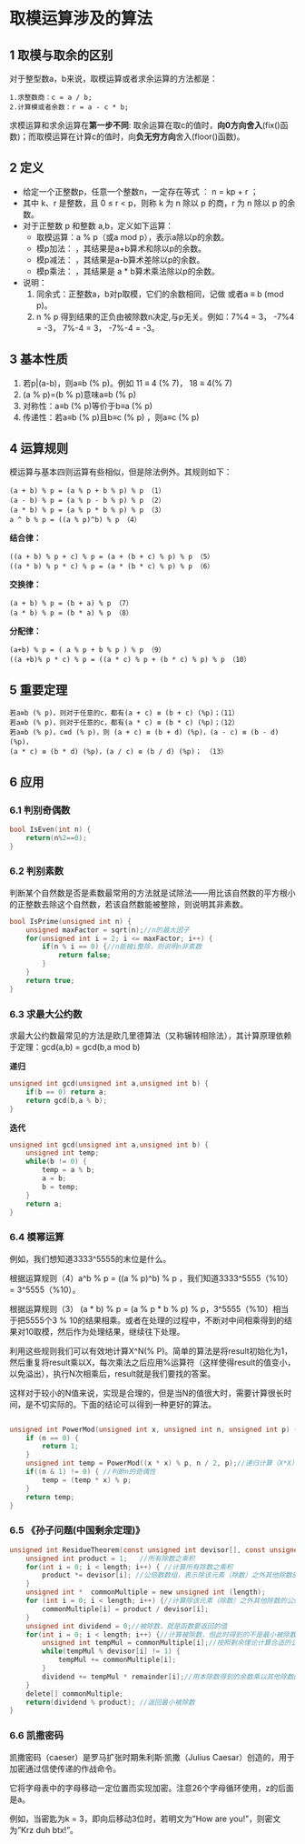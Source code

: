 # 取模运算涉及的算法

## 1 取模与取余的区别

对于整型数a，b来说，取模运算或者求余运算的方法都是：

```
1.求整数商：c = a / b;
2.计算模或者余数：r = a - c * b;
```

求模运算和求余运算在**第一步不同**: 取余运算在取c的值时，**向0方向舍入**(fix()函数)；而取模运算在计算c的值时，向**负无穷方向**舍入(floor()函数)。

## 2 定义

- 给定一个正整数p，任意一个整数n，一定存在等式 ： n = kp + r ；
- 其中 k、r 是整数，且 0 ≤ r < p，则称 k 为 n 除以 p 的商，r 为 n 除以 p 的余数。
- 对于正整数 p 和整数 a,b，定义如下运算：
  - 取模运算：a % p（或a mod p），表示a除以p的余数。
  - 模p加法： ，其结果是a+b算术和除以p的余数。
  - 模p减法： ，其结果是a-b算术差除以p的余数。
  - 模p乘法： ，其结果是 a * b算术乘法除以p的余数。
- 说明：
  1. 同余式：正整数a，b对p取模，它们的余数相同，记做 或者a ≡ b (mod p)。
  2. n % p 得到结果的正负由被除数n决定,与p无关。例如：7%4 = 3， -7%4 = -3， 7%-4 = 3， -7%-4 = -3。

## 3 基本性质

1. 若p|(a-b)，则a≡b (% p)。例如 11 ≡ 4 (% 7)， 18 ≡ 4(% 7)
2. (a % p)=(b % p)意味a≡b (% p)
3. 对称性：a≡b (% p)等价于b≡a (% p)
4. 传递性：若a≡b (% p)且b≡c (% p) ，则a≡c (% p)

## 4 运算规则

模运算与基本四则运算有些相似，但是除法例外。其规则如下：

```
(a + b) % p = (a % p + b % p) % p （1）
(a - b) % p = (a % p - b % p) % p （2）
(a * b) % p = (a % p * b % p) % p （3）
a ^ b % p = ((a % p)^b) % p （4）
```

**结合律：**

```
((a + b) % p + c) % p = (a + (b + c) % p) % p （5）
((a * b) % p * c) % p = (a * (b * c) % p) % p （6）
```

**交换律：**

```
(a + b) % p = (b + a) % p （7）
(a * b) % p = (b * a) % p （8）
```

**分配律：**

```
(a+b) % p = ( a % p + b % p ) % p （9）
((a +b)% p * c) % p = ((a * c) % p + (b * c) % p) % p （10）
```

## 5 重要定理

```
若a≡b (% p)，则对于任意的c，都有(a + c) ≡ (b + c) (%p)；（11）
若a≡b (% p)，则对于任意的c，都有(a * c) ≡ (b * c) (%p)；（12）
若a≡b (% p)，c≡d (% p)，则 (a + c) ≡ (b + d) (%p)，(a - c) ≡ (b - d) (%p)，
(a * c) ≡ (b * d) (%p)，(a / c) ≡ (b / d) (%p)； （13）
```

## 6 应用

### 6.1 判别奇偶数

```c
bool IsEven(int n) {
	return(n%2==0);
}
```

### 6.2 判别素数

判断某个自然数是否是素数最常用的方法就是试除法——用比该自然数的平方根小的正整数去除这个自然数，若该自然数能被整除，则说明其非素数。

```c
bool IsPrime(unsigned int n) {
	unsigned maxFactor = sqrt(n);//n的最大因子
	for(unsigned int i = 2; i <= maxFactor; i++) {
		if(n % i == 0) {//n能被i整除，则说明n非素数
			return false;
		}
	}
	return true;
}
```

### 6.3 求最大公约数

求最大公约数最常见的方法是欧几里德算法（又称辗转相除法），其计算原理依赖于定理：gcd(a,b) = gcd(b,a mod b)

**递归**

```c
unsigned int gcd(unsigned int a,unsigned int b) {
	if(b == 0) return a;
	return gcd(b,a % b);
}
```

**迭代**

```c
unsigned int gcd(unsigned int a,unsigned int b) {
	unsigned int temp;
	while(b != 0) {
		temp = a % b;
		a = b;
		b = temp;
	}
	return a;
}
```

### 6.4 模幂运算

例如，我们想知道3333^5555的末位是什么。

根据运算规则（4）a^b % p = ((a % p)^b) % p ，我们知道3333^5555（%10）= 3^5555（%10）。

根据运算规则（3） (a * b) % p = (a % p * b % p) % p，3^5555（%10）相当于把5555个3 % 10的结果相乘。或者在处理的过程中，不断对中间相乘得到的结果对10取模，然后作为处理结果，继续往下处理。

利用这些规则我们可以有效地计算X^N(% P)。简单的算法是将result初始化为1，然后重复将result乘以X，每次乘法之后应用%运算符（这样使得result的值变小，以免溢出），执行N次相乘后，result就是我们要找的答案。

这样对于较小的N值来说，实现是合理的，但是当N的值很大时，需要计算很长时间，是不切实际的。下面的结论可以得到一种更好的算法。

```c

unsigned int PowerMod(unsigned int x, unsigned int n, unsigned int p) {
	if (n == 0) {
		return 1;
	}
	unsigned int temp = PowerMod((x * x) % p, n / 2, p);//递归计算（X*X）^[N/2]
	if((n & 1) != 0) { //判断n的奇偶性
		temp = (temp * x) % p;
	}
	return temp;
}
```

### 6.5 《孙子问题(中国剩余定理)》

```c
unsigned int ResidueTheorem(const unsigned int devisor[], const unsigned int remainder[], int length) {
	unsigned int product = 1;	//所有除数之乘积
    for(int i = 0; i < length; i++) { //计算所有除数之乘积
    	product *= devisor[i]; //公倍数数组，表示除该元素（除数）之外其他除数的公倍数
    }
	unsigned int *  commonMultiple = new unsigned int (length);
    for (int i = 0; i < length; i++) {//计算除该元素（除数）之外其他除数的公倍数
    	commonMultiple[i] = product / devisor[i];
    }
    unsigned int dividend = 0;//被除数，就是函数要返回的值
    for(int i = 0; i < length; i++) {//计算被除数，但此时得到的不是最小被除数
    	unsigned int tempMul = commonMultiple[i];//按照剩余理论计算合适的公倍数，使得tempMul%devisor[i]==1
        while(tempMul % devisor[i] != 1) {
            tempMul += commonMultiple[i];
        }
        dividend += tempMul * remainder[i];//用本除数得到的余数乘以其他除数的公倍数
    }
    delete[] commonMultiple;
    return(dividend % product); //返回最小被除数
}
```

### 6.6 凯撒密码

凯撒密码（caeser）是罗马扩张时期朱利斯·凯撒（Julius Caesar）创造的，用于加密通过信使传递的作战命令。

它将字母表中的字母移动一定位置而实现加密。注意26个字母循环使用，z的后面是a。

例如，当密匙为k = 3，即向后移动3位时，若明文为”How are you!”，则密文为”Krz duh btx!”。